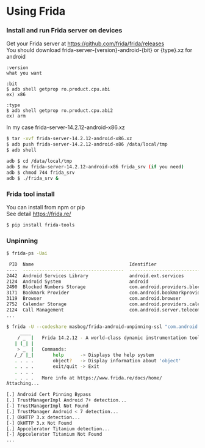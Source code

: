 # Using Frida

### Install and run Frida server on devices

Get your Frida server at https://github.com/frida/frida/releases  
You should download frida-server-{version}-android-{bit} or {type}.xz for android

```
:version
what you want

:bit
$ adb shell getprop ro.product.cpu.abi
ex) x86

:type
$ adb shell getprop ro.product.cpu.abi2
ex) arm
```

In my case frida-server-14.2.12-android-x86.xz

```bash
$ tar -xvf frida-server-14.2.12-android-x86.xz
$ adb push frida-server-14.2.12-android-x86 /data/local/tmp
$ adb shell

adb $ cd /data/local/tmp
adb $ mv frida-server-14.2.12-android-x86 frida_srv (if you need)
adb $ chmod 744 frida_srv
adb $ ./frida_srv &
```

### Frida tool install

You can install from npm or pip  
See detail https://frida.re/

```bash
$ pip install frida-tools
```

### Unpinning

```bash
$ frida-ps -Uai

 PID  Name                                   Identifier
----  -------------------------------------  -----------------------------------------
2442  Android Services Library               android.ext.services
2124  Android System                         android
2490  Blocked Numbers Storage                com.android.providers.blockednumber
3171  Bookmark Provider                      com.android.bookmarkprovider
3119  Browser                                com.android.browser
2752  Calendar Storage                       com.android.providers.calendar
2124  Call Management                        com.android.server.telecom
...

$ frida -U --codeshare masbog/frida-android-unpinning-ssl "com.android.browser"
     ____
    / _  |   Frida 14.2.12 - A world-class dynamic instrumentation toolkit
   | (_| |
    > _  |   Commands:
   /_/ |_|       help      -> Displays the help system
   . . . .       object?   -> Display information about 'object'
   . . . .       exit/quit -> Exit
   . . . .
   . . . .   More info at https://www.frida.re/docs/home/
Attaching...

[.] Android Cert Pinning Bypass
[.] TrustManagerImpl Android 7+ detection...
[-] TrustManagerImpl Not Found
[.] TrustManager Android < 7 detection...
[.] OkHTTP 3.x detection...
[-] OkHTTP 3.x Not Found
[.] Appcelerator Titanium detection...
[-] Appcelerator Titanium Not Found
...
```
